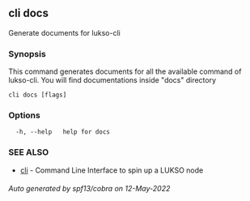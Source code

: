 ## cli docs

Generate documents for lukso-cli

### Synopsis

This command generates documents for all the available command of lukso-cli.
You will find documentations inside "docs" directory

```
cli docs [flags]
```

### Options

```
  -h, --help   help for docs
```

### SEE ALSO

* [cli](cli.md)	 - Command Line Interface to spin up a LUKSO node

###### Auto generated by spf13/cobra on 12-May-2022
